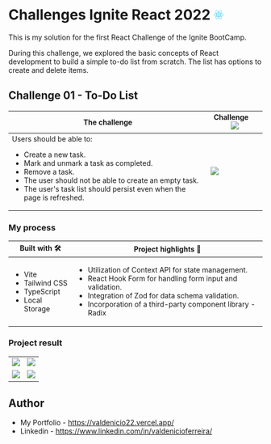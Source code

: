 # Challenges Ignite React 2022 <img width="20" height="20" src="https://raw.githubusercontent.com/devicons/devicon/master/icons/react/react-original.svg" />

<p>This is my solution for the first React Challenge of the Ignite BootCamp.</p>
<p>During this challenge, we explored the basic concepts of React development to build a simple to-do list from scratch. The list has options to create and delete items.</p>

## Challenge 01 - To-Do List

<table>
 <thead>
  <tr>
   <th>
    The challenge
   </th>
   <th>
        Challenge &nbsp; &nbsp; <a href='https://www.figma.com/file/0n0zDN7zbzhRbaEO74Xesx/ToDo-List/duplicate'><img width='15'  src='https://github.com/valdenicio22/git-sheet-cheat/assets/40251933/174de823-9d39-4f04-a1ee-56b747589dc1'></a>
   </th>
  </tr>
 </thead>
 <tbody>
  <tr>
   <td>
    Users should be able to:
    <ul>
     <li>Create a new task.</li>
     <li>Mark and unmark a task as completed.</li>
     <li>Remove a task.</li>
     <li>The user should not be able to create an empty task.</li>
     <li>The user's task list should persist even when the page is refreshed.</li>
    </ul>
   </td>
   <td>
    <img src="https://github.com/valdenicio22/git-sheet-cheat/assets/40251933/7f4d69a6-7caa-4605-a9aa-ea435d851384" />
   </td>
  </tr>
 </tbody>
</table>

### My process

<table>
 <thead>
  <tr>
   <th>Built with 🛠️</th>
   <th>Project highlights 🚀</th>
  </tr>
 </thead>
 <tbody>
  <tr>
   
   <td>
    <ul>
  <li>Vite</li>
  <li>Tailwind CSS </li>
  <li>TypeScript</li>
  <li>Local Storage</li>
</ul>
   </td>

   <td>
    <ul>
 <li>Utilization of Context API for state management.</li>
 <li>React Hook Form for handling form input and validation.</li>
 <li>Integration of Zod for data schema validation.</li>
 <li>Incorporation of a third-party component library - Radix</li>
</ul>
   </td>
  </tr>
 </tbody>
</table>

### Project result

<table>
  <body>
   <tr>
     <td>
     <img src='https://github.com/valdenicio22/git-sheet-cheat/assets/40251933/ad2204d4-7bf0-4daa-a583-542d9afab77d' />
    </td>
    <td>
     <img src='https://github.com/valdenicio22/git-sheet-cheat/assets/40251933/453f4176-6b2a-45ae-a030-0c7b33bbc767' />
    </td>
   </tr>
   <tr>
    <td>
     <img src='https://github.com/valdenicio22/git-sheet-cheat/assets/40251933/1283b998-94ce-4d94-b324-5a7d1b525de9' />
    </td>
    <td align='center'>
     <img src='https://github.com/valdenicio22/git-sheet-cheat/assets/40251933/6ecc3304-7519-4cb7-995a-782a6b68e5d5' />
    </td>
   </tr>
  </body>
</table>

## Author

- My Portfolio - https://valdenicio22.vercel.app/
- Linkedin - https://www.linkedin.com/in/valdenicioferreira/

